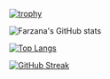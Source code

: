 [![trophy](https://github-profile-trophy.vercel.app/?username=AstroTech-666&theme=onedark)](https://github.com/ryo-ma/github-profile-trophy)

![Farzana's GitHub stats](https://github-readme-stats.vercel.app/api?username=AstroTech-666&count_private=true&show_icons=true&theme=tokyonight)

[![Top Langs](https://github-readme-stats.vercel.app/api/top-langs/?username=AstroTech-666&layout=compact)](https://github.com/anuraghazra/github-readme-stats)

[![GitHub Streak](https://streak-stats.demolab.com/?user=AstroTech-666&theme=dark)](https://git.io/streak-stats)
